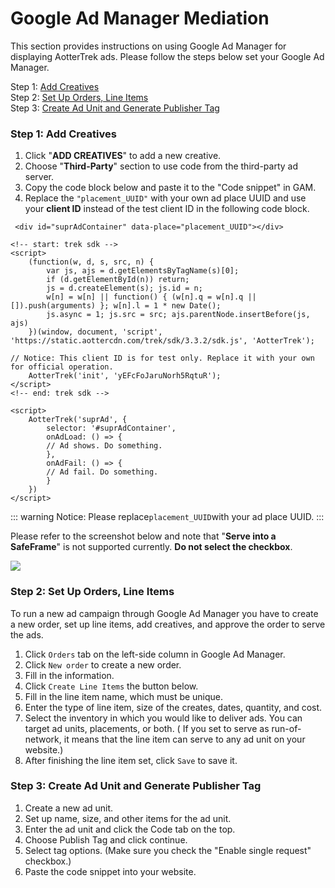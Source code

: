 # Google Ad Manager Mediation

This section provides instructions on using Google Ad Manager for displaying AotterTrek ads. Please follow the steps below set your Google Ad Manager.

Step 1: [Add Creatives](google-ad-manager-mediation.md#step-1-add-creatives)\
Step 2: [Set Up Orders, Line Items](google-ad-manager-mediation.md#step-2-set-up-orders-line-items)\
Step 3: [Create Ad Unit and Generate Publisher Tag](google-ad-manager-mediation.md#step-3-create-ad-unit-and-generate-publisher-tag)

### Step 1: Add Creatives

1. Click "**ADD CREATIVES**" to add a new creative.&#x20;
2. Choose "**Third-Party**" section to use code from the third-party ad server.
3. Copy the code block below and paste it to the "Code snippet" in GAM.
4. Replace the `"placement_UUID"` with your own ad place UUID and use your **client ID** instead of the test client ID in the following code block.

```markup
 <div id="suprAdContainer" data-place="placement_UUID"></div>

<!-- start: trek sdk -->
<script>
    (function(w, d, s, src, n) {
        var js, ajs = d.getElementsByTagName(s)[0];
        if (d.getElementById(n)) return;
        js = d.createElement(s); js.id = n;
        w[n] = w[n] || function() { (w[n].q = w[n].q || []).push(arguments) }; w[n].l = 1 * new Date();
        js.async = 1; js.src = src; ajs.parentNode.insertBefore(js, ajs)
    })(window, document, 'script', 'https://static.aottercdn.com/trek/sdk/3.3.2/sdk.js', 'AotterTrek');

// Notice: This client ID is for test only. Replace it with your own for official operation.
    AotterTrek('init', 'yEFcFoJaruNorh5RqtuR');
</script>
<!-- end: trek sdk -->

<script>
    AotterTrek('suprAd', { 
        selector: '#suprAdContainer',
        onAdLoad: () => {
        // Ad shows. Do something.
        },
        onAdFail: () => {
        // Ad fail. Do something.
        }
    })
</script>
```

::: warning Notice:
Please replace`placement_UUID`with your ad place UUID.
:::

Please refer to the screenshot below and note that "**Serve into a SafeFrame**" is not supported currently. **Do not select the checkbox**.

![](https://previews.dropbox.com/p/thumb/ABbcVOxRFurS67PZJnxoBD6IrvWGbGLNj6aYig2CuCJ18t4Bdd8RbstRbF6nHEpqUPK_lWLACPeXSGKgLmJdmF0rGTdEmRJcHxMhvLlRMY20bZjcaMFdaBjHq04JvMLrkxNFYOSDSwMpb1bgFMJX7G1-yil14zQRqSMbJ1lZYk94rKcZnp3_bMuycd6_D_V9ql0GYpokWimxlcak0EKdnsy2ACeSZI8JqWyj0wt2WhMkdWivM9bbx1HUBEs5CetRa2G-WcL3B4f3HyJEm7EeMD_cgGIkIr_6otsmW5H2HHp-dlKyd1XBj94ty-V6WGVZGBbBwp57t4rktvzYrEYb9g5sBo-wYMwmIuEVoCiK-6POUw/p.jpeg)

### Step 2: Set Up Orders, Line Items

To run a new ad campaign through Google Ad Manager you have to create a new order, set up line items, add creatives, and approve the order to serve the ads.&#x20;

1. Click `Orders` tab on the left-side column in Google Ad Manager.
2. Click `New order` to create a new order.
3. Fill in the information.
4. Click `Create Line Items` the button below.
5. Fill in the line item name, which must be unique.
6. Enter the type of line item, size of the creates, dates, quantity, and cost.&#x20;
7. Select the inventory in which you would like to deliver ads. You can target ad units, placements, or both. ( If you set to serve as run-of-network, it means that the line item can serve to any ad unit on your website.)
8. After finishing the line item set, click `Save` to save it.

### Step 3: Create Ad Unit and Generate Publisher Tag

1. Create a new ad unit.
2. Set up name, size, and other items for the ad unit.
3. Enter the ad unit and click the Code tab on the top.
4. Choose Publish Tag and click continue.
5. Select tag options. (Make sure you check the "Enable single request" checkbox.)
6. Paste the code snippet into your website.&#x20;
